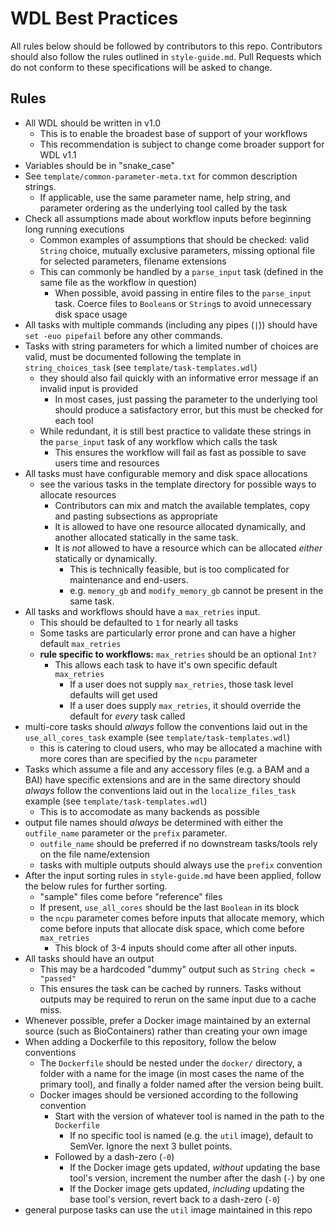 # WDL Best Practices

All rules below should be followed by contributors to this repo. Contributors should also follow the rules outlined in `style-guide.md`. Pull Requests which do not conform to these specifications will be asked to change.

## Rules

- All WDL should be written in v1.0
  - This is to enable the broadest base of support of your workflows
  - This recommendation is subject to change come broader support for WDL v1.1
- Variables should be in "snake_case"
- See `template/common-parameter-meta.txt` for common description strings.
  - If applicable, use the same parameter name, help string, and parameter ordering as the underlying tool called by the task
- Check all assumptions made about workflow inputs before beginning long running executions
  - Common examples of assumptions that should be checked: valid `String` choice, mutually exclusive parameters, missing optional file for selected parameters, filename extensions
  - This can commonly be handled by a `parse_input` task (defined in the same file as the workflow in question)
    - When possible, avoid passing in entire files to the `parse_input` task. Coerce files to `Boolean`s or `String`s to avoid unnecessary disk space usage
- All tasks with multiple commands (including any pipes (`|`)) should have `set -euo pipefail` before any other commands.
- Tasks with string parameters for which a limited number of choices are valid, must be documented following the template in `string_choices_task` (see `template/task-templates.wdl`)
  - they should also fail quickly with an informative error message if an invalid input is provided
    - In most cases, just passing the parameter to the underlying tool should produce a satisfactory error, but this must be checked for each tool
  - While redundant, it is still best practice to validate these strings in the `parse_input` task of any workflow which calls the task
    - This ensures the workflow will fail as fast as possible to save users time and resources
- All tasks must have configurable memory and disk space allocations
  - see the various tasks in the template directory for possible ways to allocate resources
    - Contributors can mix and match the available templates, copy and pasting subsections as appropriate
    - It is allowed to have one resource allocated dynamically, and another allocated statically in the same task.
    - It is *not* allowed to have a resource which can be allocated *either* statically or dynamically.
      - This is technically feasible, but is too complicated for maintenance and end-users.
      - e.g. `memory_gb` and `modify_memory_gb` cannot be present in the same task.
- All tasks and workflows should have a `max_retries` input.
  - This should be defaulted to `1` for nearly all tasks
  - Some tasks are particularly error prone and can have a higher default `max_retries`
  - **rule specific to workflows:** `max_retries` should be an optional `Int?`
    - This allows each task to have it's own specific default `max_retries`
      - If a user does not supply `max_retries`, those task level defaults will get used
      - If a user does supply `max_retries`, it should override the default for *every* task called
- multi-core tasks should *always* follow the conventions laid out in the `use_all_cores_task` example (see `template/task-templates.wdl`)
  - this is catering to cloud users, who may be allocated a machine with more cores than are specified by the `ncpu` parameter
- Tasks which assume a file and any accessory files (e.g. a BAM and a BAI) have specific extensions and are in the same directory should *always* follow the conventions laid out in the `localize_files_task` example (see `template/task-templates.wdl`)
  - This is to accomodate as many backends as possible
- output file names should *always* be determined with either the `outfile_name` parameter or the `prefix` parameter.
  - `outfile_name` should be preferred if no downstream tasks/tools rely on the file name/extension
  - tasks with multiple outputs should always use the `prefix` convention
- After the input sorting rules in `style-guide.md` have been applied, follow the below rules for further sorting.
  - "sample" files come before "reference" files
  - If present, `use_all_cores` should be the last `Boolean` in its block
  - the `ncpu` parameter comes before inputs that allocate memory, which come before inputs that allocate disk space, which come before `max_retries`
    - This block of 3-4 inputs should come after all other inputs.
- All tasks should have an output
  - This may be a hardcoded "dummy" output such as `String check = "passed"`
  - This ensures the task can be cached by runners. Tasks without outputs may be required to rerun on the same input due to a cache miss.
- Whenever possible, prefer a Docker image maintained by an external source (such as BioContainers) rather than creating your own image
- When adding a Dockerfile to this repository, follow the below conventions
  - The `Dockerfile` should be nested under the `docker/` directory, a folder with a name for the image (in most cases the name of the primary tool), and finally a folder named after the version being built.
  - Docker images should be versioned according to the following convention
    - Start with the version of whatever tool is named in the path to the `Dockerfile`
      - If no specific tool is named (e.g. the `util` image), default to SemVer. Ignore the next 3 bullet points.
    - Followed by a dash-zero (`-0`)
      - If the Docker image gets updated, *without* updating the base tool's version, increment the number after the dash (`-`) by one
      - If the Docker image gets updated, *including* updating the base tool's version, revert back to a dash-zero (`-0`)
- general purpose tasks can use the `util` image maintained in this repo
